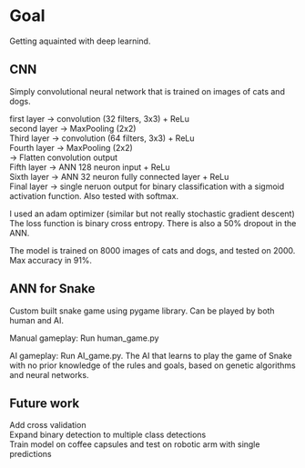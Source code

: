 # Goal
Getting aquainted with deep learnind.

## CNN
Simply convolutional neural network that is trained on images of cats and dogs.   

first layer -> convolution (32 filters, 3x3) + ReLu  
second layer -> MaxPooling (2x2)  
Third layer -> convolution (64 filters, 3x3) + ReLu  
Fourth layer -> MaxPooling (2x2)  
-> Flatten convolution output  
Fifth layer -> ANN 128 neuron input + ReLu  
Sixth layer -> ANN 32 neuron fully connected layer + ReLu  
Final layer -> single neruon output for binary classification with a sigmoid activation function. Also tested with softmax.   

I used an adam optimizer (similar but not really stochastic gradient descent)
The loss function is binary cross entropy. There is also a 50% dropout in the ANN.  

The model is trained on 8000 images of cats and dogs, and tested on 2000. Max accuracy in 91%.   

## ANN for Snake 
Custom built snake game using pygame library. Can be played by both human and AI. 
  
Manual gameplay:
Run human_game.py

AI gameplay:
Run AI_game.py. The AI that learns to play the game of Snake with no prior knowledge of the rules and goals, based on genetic algorithms and neural networks.


## Future work 
Add cross validation  
Expand binary detection to multiple class detections  
Train model on coffee capsules and test on robotic arm with single predictions  


